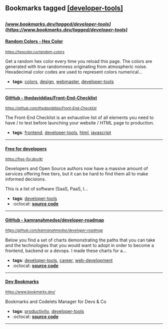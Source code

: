## Bookmarks tagged [[developer-tools]](https://www.bookmarks.dev/search?q=[developer-tools])

_<sup><sup>[www.bookmarks.dev/tagged/developer-tools](https://www.bookmarks.dev/tagged/developer-tools)</sup></sup>_
---
#### [Random Colors - Hex Color](https://hexcolor.co/random-colors)
_<sup>https://hexcolor.co/random-colors</sup>_

Get a random hex color every time you reload this page. The colors are generated with true randomness originating from atmospheric noise. Hexadecimal color codes are used to represent colors numerical...
* **tags**: [colors](../tagged/colors.md), [design](../tagged/design.md), [webmaster](../tagged/webmaster.md), [developer-tools](../tagged/developer-tools.md)
---
#### [GitHub - thedaviddias/Front-End-Checklist](https://github.com/thedaviddias/Front-End-Checklist)
_<sup>https://github.com/thedaviddias/Front-End-Checklist</sup>_

The Front-End Checklist is an exhaustive list of all elements you need to have / to test before launching your website / HTML page to production.
* **tags**: [frontend](../tagged/frontend.md), [developer-tools](../tagged/developer-tools.md), [html](../tagged/html.md), [javascript](../tagged/javascript.md)
---
#### [Free for developers](https://free-for.dev/#/)
_<sup>https://free-for.dev/#/</sup>_

Developers and Open Source authors now have a massive amount of services offering free tiers, but it can be hard to find them all to make informed decisions.

This is a list of software (SaaS, PaaS, I...
* **tags**: [developer-tools](../tagged/developer-tools.md)
* :octocat: **[source code](https://github.com/ripienaar/free-for-dev)**
---
#### [GitHub - kamranahmedse/developer-roadmap](https://github.com/kamranahmedse/developer-roadmap)
_<sup>https://github.com/kamranahmedse/developer-roadmap</sup>_

Below you find a set of charts demonstrating the paths that you can take and the technologies that you would want to adopt in order to become a frontend, backend or a devops. I made these charts for a...
* **tags**: [developer-tools](../tagged/developer-tools.md), [career](../tagged/career.md), [web-development](../tagged/web-development.md)
* :octocat: **[source code](https://github.com/kamranahmedse/developer-roadmap)**
---
#### [Dev Bookmarks](https://www.bookmarks.dev/)
_<sup>https://www.bookmarks.dev/</sup>_

Bookmarks and Codelets Manager for Devs & Co
* **tags**: [productivity](../tagged/productivity.md), [developer-tools](../tagged/developer-tools.md)
* :octocat: **[source code](https://github.com/BookmarksDev/bookmarks.dev)**
---
